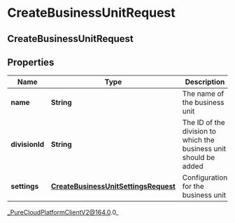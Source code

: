 # CreateBusinessUnitRequest

## CreateBusinessUnitRequest

## Properties

|Name | Type | Description | Notes|
|------------ | ------------- | ------------- | -------------|
| **name** | **String** | The name of the business unit | |
| **divisionId** | **String** | The ID of the division to which the business unit should be added | |
| **settings** | [**CreateBusinessUnitSettingsRequest**](CreateBusinessUnitSettingsRequest) | Configuration for the business unit | |



_PureCloudPlatformClientV2@164.0.0_
